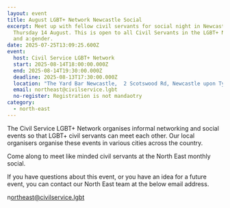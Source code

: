```yaml
---
layout: event
title: August LGBT+ Network Newcastle Social
excerpt: Meet up with fellow civil servants for social night in Newcastle on
  Thursday 14 August. This is open to all Civil Servants in the LGBT+ Network,
  and a:gender.
date: 2025-07-25T13:09:25.600Z
event:
  host: Civil Service LGBT+ Network
  start: 2025-08-14T18:00:00.000Z
  end: 2025-08-14T19:30:00.000Z
  deadline: 2025-08-13T17:30:00.000Z
  location: "The Yard Bar Newcastle,  2 Scotswood Rd, Newcastle upon Tyne NE4 7JB "
  email: northeast@civilservice.lgbt
  no-register: Registration is not mandaotry
category:
  - north-east
---
```

The Civil Service LGBT+ Network organises informal networking and social events so that LGBT+ civil servants can meet each other. Our local organisers organise these events in various cities across the country.

Come along to meet like minded civil servants at the North East monthly social.

If you have questions about this event, or you have an idea for a future event, you can contact our North East team at the below email address.

n﻿ortheast@civilservice.lgbt